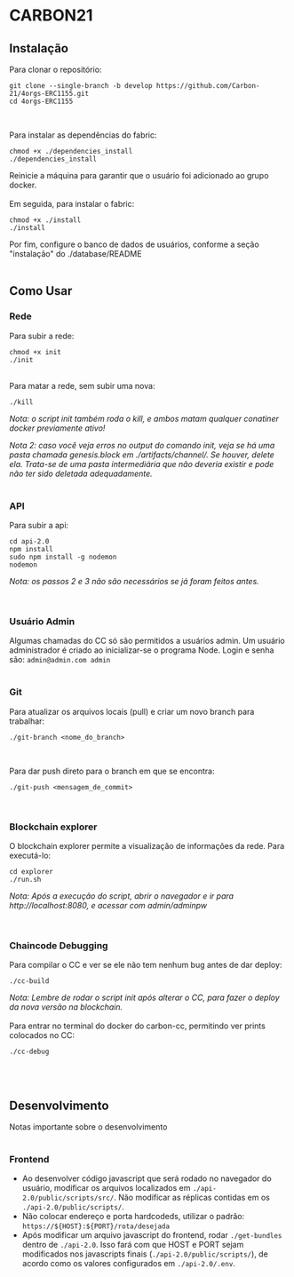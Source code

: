 # CARBON21

## Instalação

Para clonar o repositório:

```
git clone --single-branch -b develop https://github.com/Carbon-21/4orgs-ERC1155.git
cd 4orgs-ERC1155
```

<br>

Para instalar as dependências do fabric:

```
chmod +x ./dependencies_install
./dependencies_install
```

Reinicie a máquina para garantir que o usuário foi adicionado ao grupo docker.
<br>
<br>
Em seguida, para instalar o fabric:

```
chmod +x ./install
./install
```

Por fim, configure o banco de dados de usuários, conforme a seção "instalação" do ./database/README
<br><br>

## Como Usar

### Rede

Para subir a rede:

```
chmod +x init
./init
```

<br>
Para matar a rede, sem subir uma nova:

```
./kill
```

_Nota: o script init também roda o kill, e ambos matam qualquer conatiner docker previamente ativo!_

_Nota 2: caso você veja erros no output do comando init, veja se há uma pasta chamada genesis.block em ./artifacts/channel/. Se houver, delete ela. Trata-se de uma pasta intermediária que não deveria existir e pode não ter sido deletada adequadamente._
<br>
<br>

### API

Para subir a api:

```
cd api-2.0
npm install
sudo npm install -g nodemon
nodemon
```

_Nota: os passos 2 e 3 não são necessários se já foram feitos antes._

<br>

### Usuário Admin

Algumas chamadas do CC só são permitidos a usuários admin. Um usuário administrador é criado ao inicializar-se o programa Node. Login e senha são:
`admin@admin.com admin`
<br>
<br>

### Git

Para atualizar os arquivos locais (pull) e criar um novo branch para trabalhar:

```
./git-branch <nome_do_branch>
```

<br>

Para dar push direto para o branch em que se encontra:

```
./git-push <mensagem_de_commit>
```

<br>

### Blockchain explorer

O blockchain explorer permite a visualização de informações da rede. Para executá-lo:

```
cd explorer
./run.sh
```

_Nota: Após a execução do script, abrir o navegador e ir para http://localhost:8080, e acessar com admin/adminpw_

<br>

### Chaincode Debugging

Para compilar o CC e ver se ele não tem nenhum bug antes de dar deploy:

```
./cc-build
```

_Nota: Lembre de rodar o script init após alterar o CC, para fazer o deploy da nova versão na blockchain._
<br>
<br>
Para entrar no terminal do docker do carbon-cc, permitindo ver prints colocados no CC:

```
./cc-debug
```

<br><br>

## Desenvolvimento

Notas importante sobre o desenvolvimento
<br><br>

### Frontend

- Ao desenvolver código javascript que será rodado no navegador do usuário, modificar os arquivos localizados em `./api-2.0/public/scripts/src/`. Não modificar as réplicas contidas em os `./api-2.0/public/scripts/`.
- Não colocar endereço e porta hardcodeds, utilizar o padrão: `https://${HOST}:${PORT}/rota/desejada`
- Após modificar um arquivo javascript do frontend, rodar `./get-bundles` dentro de `./api-2.0`. Isso fará com que HOST e PORT sejam modificados nos javascripts finais (`./api-2.0/public/scripts/`), de acordo como os valores configurados em `./api-2.0/.env`.
